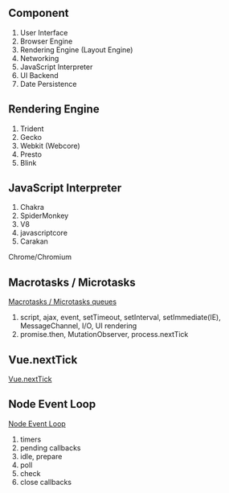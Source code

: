 ## Component
1. User Interface
2. Browser Engine
3. Rendering Engine (Layout Engine)
4. Networking
5. JavaScript Interpreter
6. UI Backend
7. Date Persistence

## Rendering Engine
1. Trident 
2. Gecko
3. Webkit (Webcore)
4. Presto
5. Blink

## JavaScript Interpreter
1. Chakra
2. SpiderMonkey
3. V8
4. javascriptcore
5. Carakan

  
Chrome/Chromium


## Macrotasks / Microtasks
[Macrotasks / Microtasks queues](https://jakearchibald.com/2015/tasks-microtasks-queues-and-schedules/)
1. script, ajax, event, setTimeout, setInterval, setImmediate(IE), MessageChannel, I/O, UI rendering
2. promise.then, MutationObserver, process.nextTick

## Vue.nextTick 
[Vue.nextTick](https://github.com/vuejs/vue/blob/dev/src/core/util/next-tick.js)

## Node Event Loop
[Node Event Loop](https://nodejs.org/en/docs/guides/event-loop-timers-and-nexttick/)
1. timers
2. pending callbacks
3. idle, prepare
4. poll
5. check
6. close callbacks